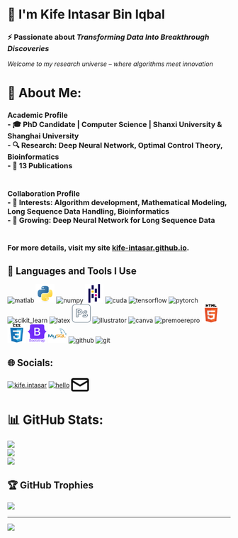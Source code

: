 # 👋 I'm Kife Intasar Bin Iqbal
### ⚡ Passionate about *Transforming Data Into Breakthrough Discoveries*  
*Welcome to my research universe – where algorithms meet innovation*  

# 💫 About Me:
### Academic Profile<br>- 🎓 PhD Candidate | Computer Science | Shanxi University & Shanghai University<br>- 🔍 Research: Deep Neural Network, Optimal Control Theory, Bioinformatics <br>- 📄 13 Publications <br><br>
### Collaboration Profile<br>- 🤝 Interests: Algorithm development, Mathematical Modeling, Long Sequence Data Handling, Bioinformatics <br>- 🌱 Growing: Deep Neural Network for Long Sequence Data<br><br>
### For more details, visit my site <a href="https://kife-intasar.github.io/" target="_blank">kife-intasar.github.io</a>. 

<h2>🚀 Languages and Tools I Use</h2>
<p>
<img src="https://upload.wikimedia.org/wikipedia/commons/2/21/Matlab_Logo.png" alt="matlab" width="42" height="42" />
<img src="https://raw.githubusercontent.com/devicons/devicon/master/icons/python/python-original.svg" alt="python" width="42" height="42" />
<img src="https://img.shields.io/badge/numpy-%23013243.svg?style=for-the-badge&logo=numpy&logoColor=white" alt="numpy" width="50" height="42" />  
<img src="https://raw.githubusercontent.com/devicons/devicon/2ae2a900d2f041da66e950e4d48052658d850630/icons/pandas/pandas-original.svg" alt="pandas" width="42" height="42" /> 
<img src="https://img.shields.io/badge/cuda-000000.svg?style=for-the-badge&logo=nVIDIA&logoColor=green" alt="cuda" width="50" height="42" />
<img src="https://www.vectorlogo.zone/logos/tensorflow/tensorflow-icon.svg" alt="tensorflow" width="42" height="42" />
<img src="https://www.vectorlogo.zone/logos/pytorch/pytorch-icon.svg" alt="pytorch" width="42" height="42" />
<img src="https://upload.wikimedia.org/wikipedia/commons/0/05/Scikit_learn_logo_small.svg" alt="scikit_learn" width="42" height="42" />
<img src="https://img.shields.io/badge/latex-%23008080.svg?style=for-the-badge&logo=latex&logoColor=white" alt="latex" width="50" height="42" />
<img src="https://raw.githubusercontent.com/devicons/devicon/master/icons/photoshop/photoshop-line.svg" alt="photoshop" width="42" height="42" />
<img src="https://www.vectorlogo.zone/logos/adobe_illustrator/adobe_illustrator-icon.svg" alt="illustrator" width="42" height="42" />
<img src="https://img.shields.io/badge/Canva-%2300C4CC.svg?style=for-the-badge&logo=Canva&logoColor=white" alt="canva" width="50" height="42" />
<img src="https://img.shields.io/badge/Adobe%20Premiere%20Pro-9999FF.svg?style=for-the-badge&logo=Adobe%20Premiere%20Pro&logoColor=white" alt="premoerepro" width="60" height="42" />  
<img src="https://raw.githubusercontent.com/devicons/devicon/master/icons/html5/html5-original-wordmark.svg" alt="html5" width="42" height="42" />
<img src="https://raw.githubusercontent.com/devicons/devicon/master/icons/css3/css3-original-wordmark.svg" alt="css3" width="42" height="42" />
<img src="https://raw.githubusercontent.com/devicons/devicon/master/icons/bootstrap/bootstrap-plain-wordmark.svg" alt="bootstrap" width="42" height="42" />
<img src="https://raw.githubusercontent.com/devicons/devicon/master/icons/mysql/mysql-original-wordmark.svg" alt="mysql" width="42" height="42" />
<img src="https://img.shields.io/badge/github-%23121011.svg?style=for-the-badge&logo=github&logoColor=white" alt="github" width="60" height="42" />
<img src="https://www.vectorlogo.zone/logos/git-scm/git-scm-icon.svg" alt="git" width="42" height="42" />
</p>

## 🌐 Socials:
<a href="https://instagram.com/kife.intasar" target="_blank"><img align="center" src="https://raw.githubusercontent.com/rahuldkjain/github-profile-readme-generator/master/src/images/icons/Social/instagram.svg" alt="kife.intasar" height="30" width="40" /></a>
<a href="https://linkedin.com/in/kife-intasar-bin-iqbal-708653364" target="_blank"><img align="center" src="https://raw.githubusercontent.com/rahuldkjain/github-profile-readme-generator/master/src/images/icons/Social/linked-in-alt.svg" alt="hello" height="30" width="40" /></a>
<a href="mailto:kife.intasar@gmail.com" target="_blank"><img align="center" src="https://github.com/primer/octicons/blob/main/icons/mail-16.svg" alt="Email me" height="40" width="40" /></a>



# 📊 GitHub Stats:
![](https://github-readme-stats.vercel.app/api?username=Kife-Intasar&theme=highcontrast&hide_border=false&include_all_commits=true&count_private=false)<br/>
![](https://nirzak-streak-stats.vercel.app/?user=Kife-Intasar&theme=highcontrast&hide_border=false)<br/>
![](https://github-readme-stats.vercel.app/api/top-langs/?username=Kife-Intasar&theme=highcontrast&hide_border=false&include_all_commits=true&count_private=false&layout=compact)

## 🏆 GitHub Trophies
![](https://github-profile-trophy.vercel.app/?username=Kife-Intasar&theme=highcontrast&no-frame=false&no-bg=true&margin-w=4)

---
[![](https://visitcount.itsvg.in/api?id=Kife-Intasar&icon=7&color=5)](https://visitcount.itsvg.in)

